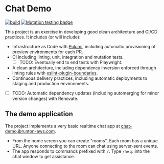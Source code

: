 # Chat Demo

[![build](https://github.com/jbrunton/chat-demo/actions/workflows/build.yml/badge.svg?query=branch%3Amain)](https://github.com/jbrunton/chat-demo/actions/workflows/build.yml?query=branch%3Amain)
[![Mutation testing badge](https://img.shields.io/endpoint?style=flat&url=https%3A%2F%2Fbadge-api.stryker-mutator.io%2Fgithub.com%2Fjbrunton%2Fchat-demo%2Fmain)](https://dashboard.stryker-mutator.io/reports/github.com/jbrunton/chat-demo/main)

This project is an exercise in developing good clean architecture and CI/CD practices. It includes (or will include):

* Infrastructure as Code with [Pulumi](https://www.pulumi.com/), including automatic provisioning of preview environments for each PR.
* CI including linting, unit, integration and mutation tests.
  * [ ] TODO: Eventually end to end tests with Playwright.
* A clean architecture, including dependency inversion enforced through linting rules with [eslint-plugin-boundaries](https://github.com/javierbrea/eslint-plugin-boundaries).
* Continuous delivery practices, including automatic deployments to staging and production environments.
* [ ] TODO: Automatic dependency updates (including automerging for minor version changes) with Renovate.

## The demo application

The project implements a very basic realtime chat app at [chat-demo.jbrunton-aws.com](https://chat-demo.jbrunton-aws.com).

* From the home screen you can create "rooms". Each room has a unique URL. Anyone connecting to the room can chat using server-sent events.
* The app responds to commands prefixed with `/`. Type `/help` into the chat window to get assistance.
